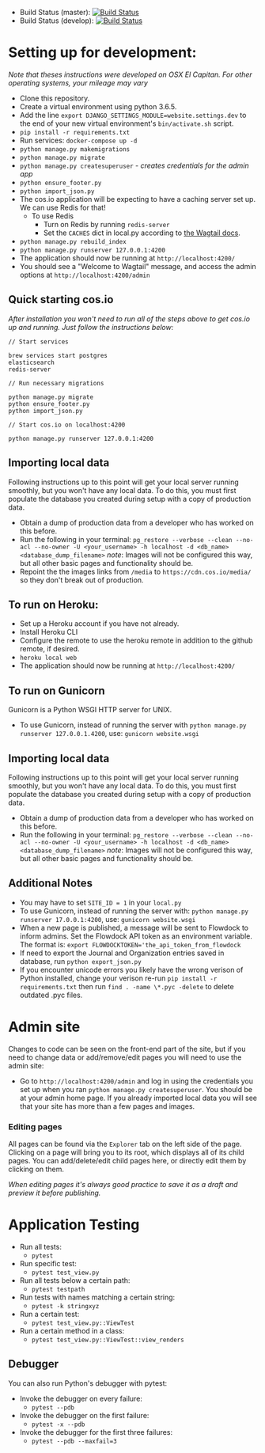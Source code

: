 
- Build Status (master): [![Build Status](https://travis-ci.org/CenterForOpenScience/cos.io.svg?branch=master)](https://travis-ci.org/CenterForOpenScience/cos.io)
- Build Status (develop): [![Build Status](https://travis-ci.org/CenterForOpenScience/cos.io.svg?branch=develop)](https://travis-ci.org/CenterForOpenScience/cos.io)

# Setting up for development:
*Note that theses instructions were developed on OSX El Capitan.*
*For other operating systems, your mileage may vary*

- Clone this repository.
- Create a virtual environment using python 3.6.5.
- Add the line `export DJANGO_SETTINGS_MODULE=website.settings.dev` to the end of your new virtual environment's `bin/activate.sh` script.
- `pip install -r requirements.txt`
- Run services: `docker-compose up -d`
- `python manage.py makemigrations`
- `python manage.py migrate`
- `python manage.py createsuperuser` <i>- creates credentials for the admin app</i>
- `python ensure_footer.py`
- `python import_json.py`
- The cos.io application will be expecting to have a caching server set up. We can use Redis for that!
    - To use Redis
        - Turn on Redis by running `redis-server`
        - Set the `CACHES` dict in local.py according to [the Wagtail docs](http://docs.wagtail.io/en/v0.8.7/howto/performance.html#cache).
- `python manage.py rebuild_index`
- `python manage.py runserver 127.0.0.1:4200`
- The application should now be running at `http://localhost:4200/`
- You should see a "Welcome to Wagtail" message, and access the admin options at `http://localhost:4200/admin`

## Quick starting cos.io
*After installation you won't need to run all of the steps above to get cos.io up and running. Just follow the instructions below:*
```
// Start services

brew services start postgres
elasticsearch
redis-server

// Run necessary migrations

python manage.py migrate
python ensure_footer.py
python import_json.py

// Start cos.io on localhost:4200

python manage.py runserver 127.0.0.1:4200
```

## Importing local data
Following instructions up to this point will get your local server running smoothly, but you won't have any local data.
To do this, you must first populate the database you created during setup with a copy of production data.
- Obtain a dump of production data from a developer who has worked on this before.
- Run the following in your terminal: `pg_restore --verbose --clean --no-acl --no-owner -U <your_username> -h localhost -d <db_name> <database_dump_filename>`
*note*: Images will not be configured this way, but all other basic pages and functionality should be.
- Repoint the the images links from `/media` to `https://cdn.cos.io/media/` so they don't break out of production.

## To run on Heroku:
- Set up a Heroku account if you have not already.
- Install Heroku CLI
- Configure the remote to use the heroku remote in addition to the github remote, if desired.
- `heroku local web`
- The application should now be running at `http://localhost:4200/`

## To run on Gunicorn
Gunicorn is a Python WSGI HTTP server for UNIX.
- To use Gunicorn, instead of running the server with `python manage.py runserver 127.0.0.1.4200`, use: `gunicorn website.wsgi`

## Importing local data
Following instructions up to this point will get your local server running smoothly, but you won't have any local data.
To do this, you must first populate the database you created during setup with a copy of production data.
- Obtain a dump of production data from a developer who has worked on this before.
- Run the following in your terminal: `pg_restore --verbose --clean --no-acl --no-owner -U <your_username> -h localhost -d <db_name> <database_dump_filename>`
*note*: Images will not be configured this way, but all other basic pages and functionality should be.

## Additional Notes
- You may have to set `SITE_ID = 1` in your `local.py`
- To use Gunicorn, instead of running the server with: `python manage.py runserver 17.0.0.1:4200`, use: `gunicorn website.wsgi`
- When a new page is published, a message will be sent to Flowdock to inform admins. Set the Flowdock API token as an environment variable.
The format is: `export FLOWDOCKTOKEN='the_api_token_from_flowdock`
- If need to export the Journal and Organization entries saved in database, run `python export_json.py`
- If you encounter unicode errors you likely have the wrong verison of Python installed, change your verison re-run `pip install -r requirements.txt`
 then run `find . -name \*.pyc -delete` to delete outdated .pyc files.

# Admin site
Changes to code can be seen on the front-end part of the site, but if you need to change data or add/remove/edit pages you will need to use the admin site:
- Go to `http://localhost:4200/admin` and log in using the credentials you set up when you ran `python manage.py createsuperuser`.
You should be at your admin home page.  If you already imported local data you will see that your site has more than a few pages and images.  
### Editing pages
All pages can be found via the `Explorer` tab on the left side of the page.  Clicking on a page will bring you to its root, which displays all of its child pages.  You can add/delete/edit child pages here, or directly edit them by clicking on them.

*When editing pages it's always good practice to save it as a draft and preview it before publishing.*

# Application Testing
- Run all tests:
    - `pytest`
- Run specific test:
    - `pytest test_view.py`
- Run all tests below a certain path:
    - `pytest testpath`
- Run tests with names matching a certain string:
    - `pytest -k stringxyz`
- Run a certain test:
    - `pytest test_view.py::ViewTest`
- Run a certain method in a class:
    - `pytest test_view.py::ViewTest::view_renders`
    
## Debugger
You can also run Python's debugger with pytest:
- Invoke the debugger on every failure:
    - `pytest --pdb`
- Invoke the debugger on the first failure:
    - `pytest -x --pdb`
- Invoke the debugger for the first three failures:
    - `pytest --pdb --maxfail=3`
